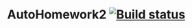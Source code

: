 # AutoHomework2 [![Build status](https://ci.appveyor.com/api/projects/status/wmajkv5tc63shsna?svg=true)](https://ci.appveyor.com/project/AlexBaben/autohomework2-hn3l1)
